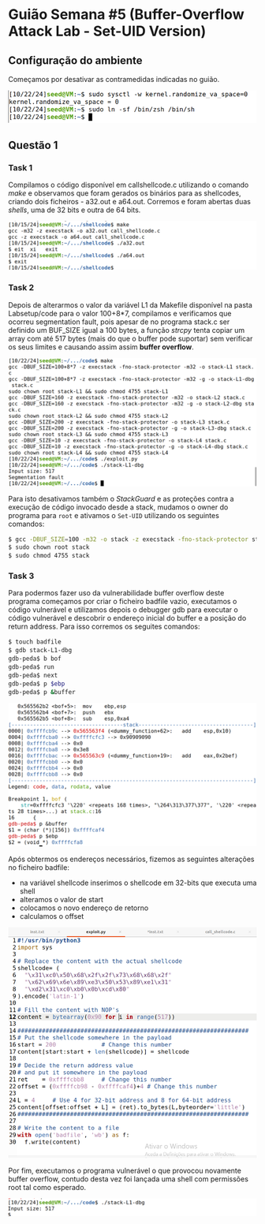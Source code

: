 # Guião Semana #5 (Buffer-Overflow Attack Lab - Set-UID Version)

## Configuração do ambiente
Começamos por desativar as contramedidas indicadas no guião.

![pre tasks](logbook5/pre_task.png)

## Questão 1
### Task 1
Compilamos o código disponível em callshellcode.c utilizando o comando *make* e observamos que foram gerados os binários para as shellcodes, criando dois ficheiros - a32.out e a64.out. Corremos e foram abertas duas *shells*, uma de 32 bits e outra de 64 bits.

![task 1](logbook5/task_1.png)


### Task 2
Depois de alterarmos o valor da variável L1 da Makefile disponível na pasta Labsetup/code para o valor 100+8*7, compilamos e verificamos que ocorreu segmentation fault, pois apesar de no programa stack.c ser definido um BUF_SIZE igual a 100 bytes, a função *strcpy* tenta copiar um array com até 517 bytes (mais do que o buffer pode suportar) sem verificar os seus limites e causando assim assim **buffer overflow**.


![task 2](logbook5/task_2.png)

Para isto desativamos também o *StackGuard* e as proteções contra a execução de código invocado desde a stack, mudamos o owner do programa para `root` e ativamos o `Set-UID` utilizando os seguintes comandos:

```bash
$ gcc -DBUF_SIZE=100 -m32 -o stack -z execstack -fno-stack-protector stack.c
$ sudo chown root stack
$ sudo chmod 4755 stack
```


### Task 3
Para podermos fazer uso da vulnerabilidade buffer overflow deste programa começamos por criar o ficheiro badfile vazio, executamos o código vulnerável e utilizamos depois o debugger gdb para executar o código vulnerável e descobrir o endereço inicial do buffer e a posição do return address. Para isso corremos os seguites comandos:

```bash
$ touch badfile
$ gdb stack-L1-dbg
gdb-peda$ b bof
gdb-peda$ run
gdb-peda$ next
gdb-peda$ p $ebp
gdb-peda$ p &buffer
```

![task 3](logbook5/task_3-2.png)

Após obtermos os endereços necessários, fizemos as seguintes alterações no ficheiro badfile:
- na variável shellcode inserimos o shellcode em 32-bits que executa uma shell
- alteramos o valor de start
- colocamos o novo endereço de retorno
- calculamos o offset

![task 3](logbook5/task_3-5.png)

Por fim, executamos o programa vulnerável o que provocou novamente buffer overflow, contudo desta vez foi lançada uma shell com permissões root tal como esperado.

![task 3](logbook5/task_3-4.png)